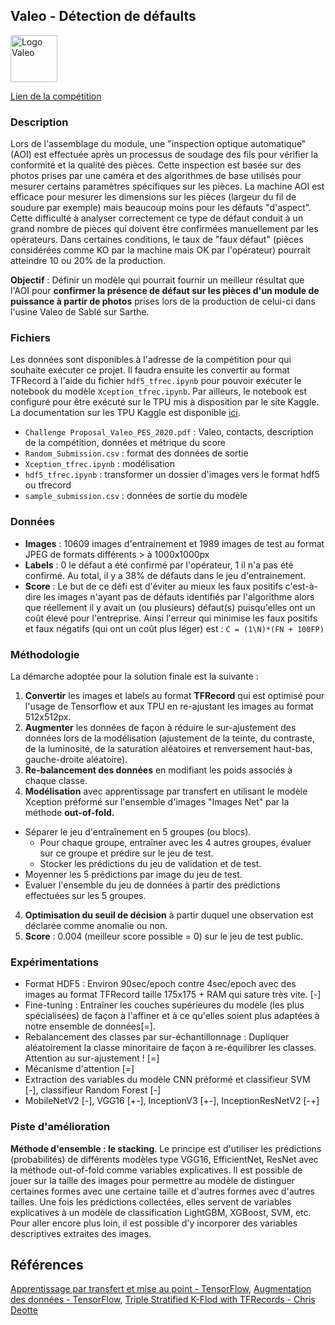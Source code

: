 
## Valeo - Détection de défaults

<img src="https://cdn.worldvectorlogo.com/logos/valeo-logo-1.svg" alt="Logo Valeo" height=75px/>

[Lien de la compétition](https://challengedata.ens.fr/participants/challenges/58)

### **Description**
Lors de l'assemblage du module, une "inspection optique automatique" (AOI) est effectuée après un processus de soudage des fils pour vérifier la conformité et la qualité des pièces. Cette inspection est basée sur des photos prises par une caméra et des algorithmes de base utilisés pour mesurer certains paramètres spécifiques sur les pièces. La machine AOI est efficace pour mesurer les dimensions sur les pièces (largeur du fil de soudure par exemple) mais beaucoup moins pour les défauts "d'aspect". Cette difficulté à analyser correctement ce type de défaut conduit à un grand nombre de pièces qui doivent être confirmées manuellement par les opérateurs. Dans certaines conditions, le taux de "faux défaut" (pièces considérées comme KO par la machine mais OK par l'opérateur) pourrait atteindre 10 ou 20% de la production.

**Objectif** : Définir un modèle qui pourrait fournir un meilleur résultat que l'AOI pour **confirmer la présence de défaut sur les pièces d'un module de puissance à partir de photos** prises lors de la production de celui-ci dans l'usine Valeo de Sablé sur Sarthe.

### **Fichiers**
Les données sont disponibles à l'adresse de la compétition pour qui souhaite exécuter ce projet. Il faudra ensuite les convertir au format TFRecord à l'aide du fichier `hdf5_tfrec.ipynb` pour pouvoir exécuter le notebook du modèle `Xception_tfrec.ipynb`. Par ailleurs, le notebook est configuré pour être exécuté sur le TPU mis à disposition par le site Kaggle. La documentation sur les TPU Kaggle est disponible [ici](https://www.kaggle.com/docs/tpu).
* `Challenge Proposal_Valeo_PES_2020.pdf` : Valeo, contacts, description de la compétition, données et métrique du score
* `Random_Submission.csv` : format des données de sortie
* `Xception_tfrec.ipynb` : modélisation
* `hdf5_tfrec.ipynb` : transformer un dossier d'images vers le format hdf5 ou tfrecord
* `sample_submission.csv` : données de sortie du modèle

### **Données**
* **Images** : 10609 images d'entrainement et 1989 images de test au format JPEG de formats différents > à 1000x1000px
* **Labels** : 0 le défaut a été confirmé par l'opérateur, 1 il n'a pas été confirmé. Au total, il y a 38% de défauts dans le jeu d'entrainement. 
* **Score** : Le but de ce défi est d'éviter au mieux les faux positifs c'est-à-dire les images n'ayant pas de défauts identifiés par l'algorithme alors que réellement il y avait un (ou plusieurs) défaut(s) puisqu'elles ont un coût élevé pour l'entreprise. Ainsi l'erreur qui minimise les faux positifs et faux négatifs (qui ont un coût plus léger) est : `C = (1\N)*(FN + 100FP)`

### **Méthodologie**
La démarche adoptée pour la solution finale est la suivante :
1. **Convertir** les images et labels au format **TFRecord** qui est optimisé pour l'usage de Tensorflow et aux TPU en re-ajustant les images au format 512x512px.
2. **Augmenter** les données de façon à réduire le sur-ajustement des données lors de la modélisation (ajustement de la teinte, du contraste, de la luminosité, de la saturation aléatoires et renversement haut-bas, gauche-droite aléatoire).
3. **Re-balancement des données** en modifiant les poids associés à chaque classe.
4. **Modélisation** avec apprentissage par transfert en utilisant le modèle Xception préformé sur l'ensemble d'images "Images Net" par la méthode **out-of-fold.**
  * Séparer le jeu d'entraînement en 5 groupes (ou blocs).
    + Pour chaque groupe, entraîner avec les 4 autres groupes, évaluer sur ce groupe et prédire sur le jeu de test.
    + Stocker les prédictions du jeu de validation et de test.
  * Moyenner les 5 prédictions par image du jeu de test.
  * Evaluer l'ensemble du jeu de données à partir des prédictions effectuées sur les 5 groupes.
 4. **Optimisation du seuil de décision** à partir duquel une observation est déclarée comme anomalie ou non.
 5. **Score** : 0.004 (meilleur score possible = 0) sur le jeu de test public. 

### **Expérimentations**
+ Format HDF5 : Environ 90sec/epoch contre 4sec/epoch avec des images au format TFRecord taille 175x175 + RAM qui sature très vite. [-]
+ Fine-tuning : Entraîner les couches supérieures du modèle (les plus spécialisées) de façon à l'affiner et à ce qu'elles soient plus adaptées à notre ensemble de données[=].
+ Rebalancement des classes par sur-échantillonnage : Dupliquer aléatoirement la classe minoritaire de façon à re-équilibrer les classes. Attention au sur-ajustement ! [=]
+ Mécanisme d'attention [=]
+ Extraction des variables du modèle CNN préformé et classifieur SVM [-], classifieur Random Forest [-]
+ MobileNetV2 [-], VGG16 [+-], InceptionV3 [+-], InceptionResNetV2 [-+]

### **Piste d'amélioration**
**Méthode d'ensemble : le stacking**. Le principe est d'utiliser les prédictions (probabilités) de différents modèles type VGG16, EfficientNet, ResNet avec la méthode out-of-fold comme variables explicatives. Il est possible de jouer sur la taille des images pour permettre au modèle de distinguer certaines formes avec une certaine taille et d'autres formes avec d'autres tailles. Une fois les prédictions collectées, elles servent de variables explicatives à un modèle de classification LightGBM, XGBoost, SVM, etc. Pour aller encore plus loin, il est possible d'y incorporer des variables descriptives extraites des images.

## **Références**
[Apprentissage par transfert et mise au point - TensorFlow](https://www.tensorflow.org/tutorials/images/transfer_learning), [Augmentation des données - TensorFlow](https://www.tensorflow.org/tutorials/images/data_augmentation), [Triple Stratified K-Flod with TFRecords - Chris Deotte](https://www.kaggle.com/cdeotte/triple-stratified-kfold-with-tfrecords)
